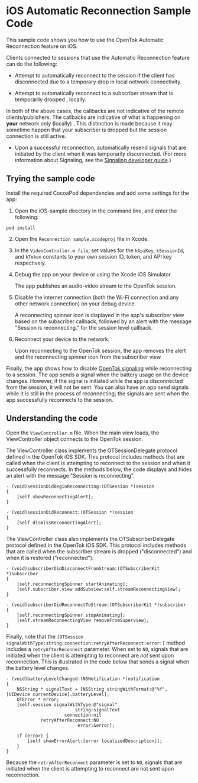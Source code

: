 # iOS Automatic Reconnection Sample Code

This sample code shows you how to use the OpenTok Automatic Reconnection feature on iOS.

Clients connected to sessions that use the Automatic Reconnection feature can do the following:

- Attempt to automatically reconnect to the session if the client has disconnected due
  to a temporary drop in local network connectivity.

- Attempt to automatically reconnect to a subscriber stream that is temporarily dropped , locally.

In both of the above cases, the callbacks are not indicative of the remote clients/publishers. The callbacks are indicative of what is happening on **your** network only (locally) . This distinction is made because it may sometime happen that your subscriber is dropped but the session connection is still active.

- Upon a successful reconnection, automatically resend signals that are initiated
  by the client when it was temporarily disconnected. (For more information about Signaling,
  see the [Signaling developer guide](https://tokbox.com/developer/guides/signaling/android/).)

## Trying the sample code

Install the required CocoaPod dependencies and add some settings for the app:

1. Open the iOS-sample directory in the command line, and enter the following:

```
pod install
```

2. Open the `Reconnection sample.xcodeproj` file in Xcode.

3. In the `VideoController.m file`, set values for the `kApiKey`, `kSessionId`,
   and `kToken` constants to your own session ID, token, and API key respectively.

4. Debug the app on your device or using the Xcode iOS Simulator.

   The app publishes an audio-video stream to the OpenTok session.

5. Disable the internet connection (both the Wi-Fi connection and any other
   network connection) on your debug device.

   A reconnecting spinner icon is displayed in the app's subscriber view based on the subscriber callback, followed by an alert with the message "Session is reconnecting." for the session level callback.

6. Reconnect your device to the network.

   Upon reconnecting to the OpenTok session, the app removes the alert and the reconnecting spinner icon from the subscriber view.

Finally, the app shows how to disable
[OpenTok signaling](https://tokbox.com/developer/guides/signaling/ios/) while reconnecting
to a session. The app sends a signal when the battery usage on the device changes.
However, if the signal is initiated while the app is disconnected from the session,
it will not be sent. You can also have an app send signals while it is still in the
process of reconnecting; the signals are sent when the app successfully reconnects
to the session.

## Understanding the code

Open the `ViewController.m` file. When the main view loads, the ViewController object connects to
the OpenTok session.

The ViewController class implements the OTSessionDelegate protocol defined in the OpenTok iOS SDK.
This protocol includes methods that are called when the client is attempting to reconnect to the
session and when it successfully reconnects. In the methods below, the code displays and hides an
alert with the message "Session is reconnecting".

```objc
- (void)sessionDidBeginReconnecting:(OTSession *)session
{
    [self showReconnectingAlert];
}

- (void)sessionDidReconnect:(OTSession *)session
{
    [self dismissReconnectingAlert];
}
```

The ViewController class also implements the OTSubscriberDelegate protocol defined in the OpenTok
iOS SDK. This protocol includes methods that are called when the subscriber stream is dropped
("disconnected") and when it is restored ("reconnected").

```objc
- (void)subscriberDidDisconnectFromStream:(OTSubscriberKit *)subscriber
{
    [self.reconnectingSpinner startAnimating];
    [self.subscriber.view addSubview:self.streamReconnectingView];
}

- (void)subscriberDidReconnectToStream:(OTSubscriberKit *)subscriber
{
    [self.reconnectingSpinner stopAnimating];
    [self.streamReconnectingView removeFromSuperview];
}
```

Finally, note that the `[OTSession signalWithType:string:connection:retryAfterReconnect:error:]`
method includes a `retryAfterReconnect` parameter. When set to `NO`, signals that are initiated
when the client is attempting to reconnect are _not_ sent upon reconnection. This is illustrated
in the code below that sends a signal when the battery level changes.

```objc
- (void)batteryLevelChanged:(NSNotification *)notification
{
    NSString * signalText = [NSString stringWithFormat:@"%f", [UIDevice currentDevice].batteryLevel];
    OTError * error;
    [self.session signalWithType:@"signal"
                          string:signalText
                      connection:nil
             retryAfterReconnect:NO
                           error:&error];

    if (error) {
        [self showErrorAlert:[error localizedDescription]];
    }
}
```

Because the `retryAfterReconnect` parameter is set to `NO`, signals that are initiated when
the client is attempting to reconnect are not sent upon reconnection.

